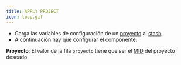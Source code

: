 ```yaml
---
title: APPLY PROJECT
icon: loop.gif
---
```

* Carga las variables de configuración de un [proyecto](concepts/project) al [stash](concepts/stash).
* A continuación hay que configurar el componente:

**Proyecto**: El valor de la fila `proyecto` tiene que ser el [MID](concepts/mid) del proyecto deseado.